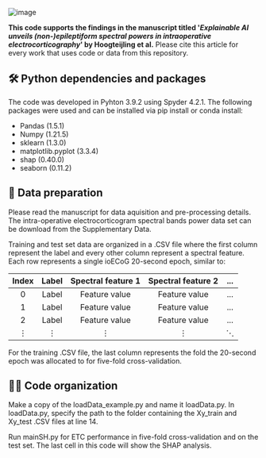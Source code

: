 ![image](https://github.com/UMCU-EpiLAB/umcuEpi_explainable_AI/assets/73480193/47e753a9-ec92-4810-bf24-1ee29b553f29)



**This code supports the findings in the manuscript titled '_Explainable AI unveils (non-)epileptiform spectral powers in intraoperative electrocorticography_' by Hoogteijling et al.** Please cite this article for every work that uses code or data from this repository.

## 🛠 Python dependencies and packages
The code was developed in Pyhton 3.9.2 using Spyder 4.2.1.
The following packages were used and can be installed via pip install or conda install:

- Pandas (1.5.1)
- Numpy (1.21.5)
- sklearn (1.3.0)
- matplotlib.pyplot (3.3.4)
- shap (0.40.0)
- seaborn (0.11.2)

## 🧠 Data preparation
Please read the manuscript for data aquisition and pre-processing details. The intra-operative electrocorticogram spectral bands power data set can be download from the Supplementary Data.

Training and test set data are organized in a .CSV file where the first column represent the label and every other column represent a spectral feature. Each row represents a single ioECoG 20-second epoch, similar to:

| Index | Label | Spectral feature 1  | Spectral feature 2 | ...|
| :------------: | :------------: |:---------------:| :-----:|:---:|
| 0      | Label |Feature value | Feature value |...|
| 1      | Label |Feature value |  Feature value|...|
| 2 | Label |Feature value |Feature value|...|
| ⋮| ⋮| ⋮ |⋮| ⋱ |.

For the training .CSV file, the last column represents the fold the 20-second epoch was allocated to for five-fold cross-validation.

## 👩‍💻 Code organization
Make a copy of the loadData_example.py and name it loadData.py. In loadData.py, specify the path to the folder containing the Xy_train and Xy_test .CSV files at line 14.

Run mainSH.py for ETC performance in five-fold cross-validation and on the test set. The last cell in this code will show the SHAP analysis.
